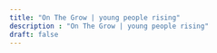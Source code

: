 ```yaml
---
title: "On The Grow | young people rising"
description : "On The Grow | young people rising"
draft: false
---
```


